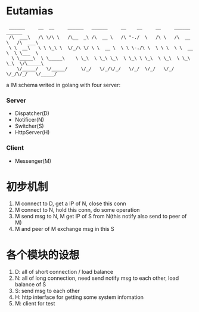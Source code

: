 # Eutamias

```
 ______     __  __     ______   ______     __    __     __     ______     ______
 /\  ___\   /\ \/\ \   /\__  _\ /\  __ \   /\ "-./  \   /\ \   /\  __ \   /\  ___\ 
 \ \  __\   \ \ \_\ \  \/_/\ \/ \ \  __ \  \ \ \-./\ \  \ \ \  \ \  __ \  \ \___  \ 
  \ \_____\  \ \_____\    \ \_\  \ \_\ \_\  \ \_\ \ \_\  \ \_\  \ \_\ \_\  \/\_____\ 
    \/_____/   \/_____/     \/_/   \/_/\/_/   \/_/  \/_/   \/_/   \/_/\/_/   \/_____/
```
a IM schema writed in golang
with four server:

### Server
+ Dispatcher(D)
+ Notificer(N)
+ Switcher(S)
+ HttpServer(H)

### Client
+ Messenger(M)

# 初步机制

1. M connect to D, get a IP of N, close this conn
2. M connect to N, hold this conn, do some operation
3. M send msg to N, M get IP of S from N(this notify also send to peer of M)
4. M and peer of M exchange msg in this S

# 各个模块的设想

1. D: all of short connection / load balance
2. N: all of long connection, need send notify msg to each other, load balance of S
3. S: send msg to each other
4. H: http interface for getting some system infomation
5. M: client for test
